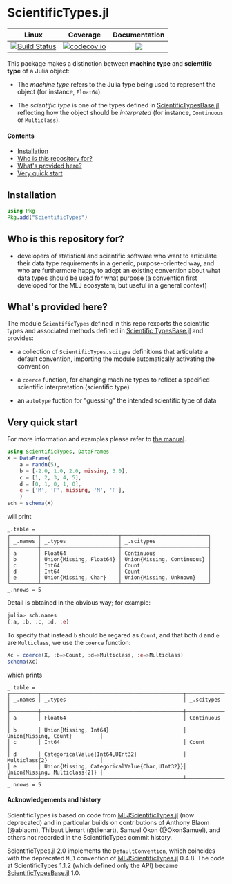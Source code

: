 # ScientificTypes.jl

| Linux | Coverage | Documentation |
| :-----------: | :------: | :-----------: |
| [![Build Status](https://github.com/JuliaAI/ScientificTypes.jl/workflows/CI/badge.svg)](https://github.com/JuliaAI/ScientificTypes.jl/actions) | [![codecov.io](http://codecov.io/github/JuliaAI/ScientificTypes.jl/coverage.svg?branch=master)](http://codecov.io/github/JuliaAI/ScientificTypes.jl?branch=master) | [![](https://img.shields.io/badge/docs-dev-blue.svg)](https://JuliaAI.github.io/ScientificTypes.jl/dev)

This package makes a distinction between **machine type** and
**scientific type** of a Julia object:

* The _machine type_ refers to the Julia type being used to represent
  the object (for instance, `Float64`).

* The _scientific type_ is one of the types defined in
  [ScientificTypesBase.jl](https://github.com/JuliaAI/ScientificTypesBase.jl)
  reflecting how the object should be _interpreted_ (for instance,
  `Continuous` or `Multiclass`).


#### Contents

 - [Installation](#installation)
 - [Who is this repository for?](#who-is-this-repository-for)
 - [What's provided here?](#what-is-provided-here)
 - [Very quick start](#very-quick-start)

## Installation

```julia
using Pkg
Pkg.add("ScientificTypes")
```

## Who is this repository for?

- developers of statistical and scientific software who want to
  articulate their data type requirements in a generic,
  purpose-oriented way, and who are furthermore happy to adopt an
  existing convention about what data types should be used for
  what purpose (a convention first developed for the MLJ ecosystem,
  but useful in a general context)

## What's provided here?

The module `ScientificTypes` defined in this repo rexports the
scientific types and associated methods defined in [Scientific
TypesBase.jl](https://github.com/JuliaAI/ScientificTypesBase.jl)
and provides:

- a collection of `ScientificTypes.scitype` definitions that
  articulate a default convention, importing the module automatically
  activating the convention

- a `coerce` function, for changing machine types to reflect a specified
  scientific interpretation (scientific type)

- an `autotype` fuction for "guessing" the intended scientific type of data


## Very quick start

For more information and examples please refer to [the
manual](https://JuliaAI.github.io/ScientificTypes.jl/dev).

```julia
using ScientificTypes, DataFrames
X = DataFrame(
    a = randn(5),
    b = [-2.0, 1.0, 2.0, missing, 3.0],
    c = [1, 2, 3, 4, 5],
    d = [0, 1, 0, 1, 0],
    e = ['M', 'F', missing, 'M', 'F'],
    )
sch = schema(X)
```

will print

```
_.table =
┌─────────┬─────────────────────────┬────────────────────────────┐
│ _.names │ _.types                 │ _.scitypes                 │
├─────────┼─────────────────────────┼────────────────────────────┤
│ a       │ Float64                 │ Continuous                 │
│ b       │ Union{Missing, Float64} │ Union{Missing, Continuous} │
│ c       │ Int64                   │ Count                      │
│ d       │ Int64                   │ Count                      │
│ e       │ Union{Missing, Char}    │ Union{Missing, Unknown}    │
└─────────┴─────────────────────────┴────────────────────────────┘
_.nrows = 5
```

Detail is obtained in the obvious way; for example:

```julia
julia> sch.names
(:a, :b, :c, :d, :e)
```

To specify that instead `b` should be regared as `Count`, and that both `d` and `e` are `Multiclass`, we use the `coerce` function:

```julia
Xc = coerce(X, :b=>Count, :d=>Multiclass, :e=>Multiclass)
schema(Xc)
```

which prints

```
_.table =
┌─────────┬──────────────────────────────────────────────┬───────────────────────────────┐
│ _.names │ _.types                                      │ _.scitypes                    │
├─────────┼──────────────────────────────────────────────┼───────────────────────────────┤
│ a       │ Float64                                      │ Continuous                    │
│ b       │ Union{Missing, Int64}                        │ Union{Missing, Count}         │
│ c       │ Int64                                        │ Count                         │
│ d       │ CategoricalValue{Int64,UInt32}               │ Multiclass{2}                 │
│ e       │ Union{Missing, CategoricalValue{Char,UInt32}}│ Union{Missing, Multiclass{2}} │
└─────────┴──────────────────────────────────────────────┴───────────────────────────────┘
_.nrows = 5

```


#### Acknowledgements and history

ScientificTypes is based on code from
[MLJScientificTypes.jl](https://github.com/JuliaAI/MLJScientificTypes.jl)
(now deprecated) and in particular builds on contributions of Anthony
Blaom (@ablaom), Thibaut Lienart (@tlienart), Samuel Okon
(@OkonSamuel), and others not recorded in the ScientificTypes commit
history.

ScientificTypes.jl 2.0 implements the `DefaultConvention`, which
coincides with the deprecated `MLJ` convention of
[MLJScientificTypes.jl](https://github.com/JuliaAI/MLJScientificTypes.jl)
0.4.8. The code at ScientificTypes 1.1.2 (which defined only the API)
became
[ScientificTypesBase.jl](https://github.com/JuliaAI/ScientificTypesBase.jl)
1.0.
